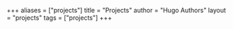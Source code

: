 +++
aliases = ["projects"]
title = "Projects"
author = "Hugo Authors"
layout = "projects"
tags = ["projects"]
+++
